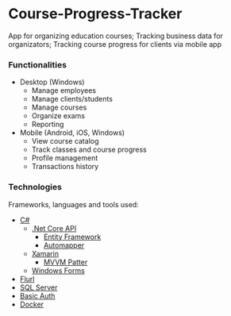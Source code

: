 # Course-Progress-Tracker

App for organizing education courses; Tracking business data for organizators; Tracking course progress for clients via mobile app

### Functionalities

* Desktop (Windows)
	* Manage employees
	* Manage clients/students
	* Manage courses
	* Organize exams
	* Reporting
* Mobile (Android, iOS, Windows)
	* View course catalog
	* Track classes and course progress
	* Profile management
	* Transactions history


### Technologies

Frameworks, languages and tools used:

* [C#]()
    * [.Net Core API]()
        * [Entity Framework]()
		* [Automapper]()
	* [Xamarin]()
		* [MVVM Patter]()
	* [Windows Forms]()
* [Flurl]()
* [SQL Server]()
* [Basic Auth]()
* [Docker]()
